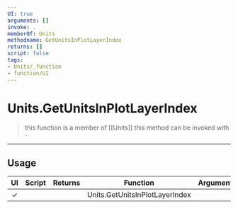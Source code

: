 ```yaml
---
UI: true
arguments: []
invoke: .
memberOf: Units
methodname: GetUnitsInPlotLayerIndex
returns: []
script: false
tags:
- Units/_function
- function/UI
---
```

# Units.GetUnitsInPlotLayerIndex
> this function is a member of [[Units]]
> this method can be invoked with `.`
-----
## Usage
|  UI | Script | Returns | Function | Arguments |
|:---:|:------:|-------:|:--------:|:---------|
|✓| ||Units.GetUnitsInPlotLayerIndex||
